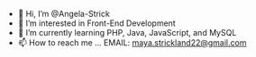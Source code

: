 - 👋 Hi, I’m @Angela-Strick
- 👀 I’m interested in Front-End Development
- 🌱 I’m currently learning PHP, Java, JavaScript, and MySQL
- 📫 How to reach me ... EMAIL: maya.strickland22@gmail.com

<!---
Angela-Strick/Angela-Strick is a ✨ special ✨ repository because its `README.md` (this file) appears on your GitHub profile.
You can click the Preview link to take a look at your changes.
--->

